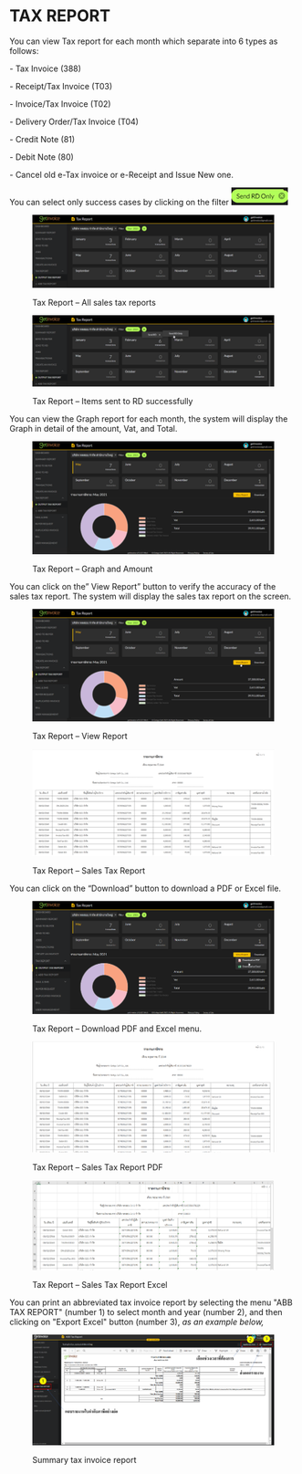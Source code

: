 # TAX REPORT

You can view Tax report for each month which separate into 6 types as follows:

\- Tax Invoice  (388)

\- Receipt/Tax Invoice  (T03)

\- Invoice/Tax Invoice (T02)

\- Delivery Order/Tax Invoice (T04)

\- Credit Note (81)

\- Debit Note (80)

\- Cancel old e-Tax invoice or e-Receipt and Issue New one.

You can select only success cases by clicking on the filter ![](<../.gitbook/assets/image (306).png>)

<figure><img src="../.gitbook/assets/image (267).png" alt=""><figcaption><p>Tax Report – All sales tax reports</p></figcaption></figure>

<figure><img src="../.gitbook/assets/image (269).png" alt=""><figcaption><p>Tax Report – Items sent to RD successfully</p></figcaption></figure>

You can view the Graph report for each month, the system will display the Graph in detail of the amount, Vat, and Total.

<figure><img src="../.gitbook/assets/image (250).png" alt=""><figcaption><p>Tax Report – Graph and Amount</p></figcaption></figure>

You can click on the” View Report” button to verify the accuracy of the sales tax report. The system will display the sales tax report on the screen.

<figure><img src="../.gitbook/assets/image (257).png" alt=""><figcaption><p>Tax Report – View Report</p></figcaption></figure>

<figure><img src="../.gitbook/assets/image (283).png" alt=""><figcaption><p>Tax Report – Sales Tax Report</p></figcaption></figure>

You can click on the “Download” button to download a PDF or Excel file.

<figure><img src="../.gitbook/assets/image (239).png" alt=""><figcaption><p>Tax Report – Download PDF and Excel menu.</p></figcaption></figure>

<figure><img src="../.gitbook/assets/image (109).png" alt=""><figcaption><p>Tax Report – Sales Tax Report PDF</p></figcaption></figure>

<figure><img src="../.gitbook/assets/image (72).png" alt=""><figcaption><p>Tax Report – Sales Tax Report Excel</p></figcaption></figure>

You can print an abbreviated tax invoice report by selecting the menu "ABB TAX REPORT" (number 1) to select month and year (number 2), and then clicking on "Export Excel"  button (number 3), _as an example below,_

<figure><img src="../.gitbook/assets/image (49).png" alt=""><figcaption><p>Summary tax invoice report</p></figcaption></figure>
